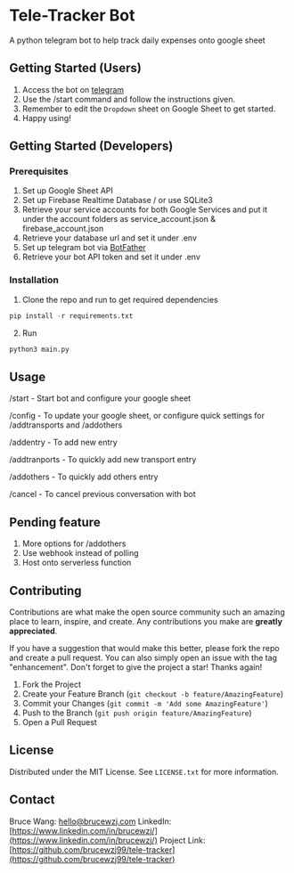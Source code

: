 # Tele-Tracker Bot
A python telegram bot to help track daily expenses onto google sheet

## Getting Started (Users)
1. Access the bot on [telegram](https://t.me/telefinance_tracker_bot) 
2. Use the /start command and follow the instructions given.
3. Remember to edit the `Dropdown` sheet on Google Sheet to get started.
4. Happy using!

## Getting Started (Developers)
### Prerequisites
1. Set up Google Sheet API
2. Set up Firebase Realtime Database / or use SQLite3
3. Retrieve your service accounts for both Google Services and put it under the account folders as service_account.json & firebase_account.json
4. Retrieve your database url and set it under .env
5. Set up telegram bot via [BotFather](https://t.me/BotFather)
6. Retrieve your bot API token and set it under .env

### Installation
1. Clone the repo and run to get required dependencies
```python
pip install -r requirements.txt
```
2. Run
```python
python3 main.py
```

## Usage
/start - Start bot and configure your google sheet

/config - To update your google sheet, or configure quick settings for /addtransports and /addothers

/addentry - To add new entry

/addtranports - To quickly add new transport entry

/addothers - To quickly add others entry

/cancel - To cancel previous conversation with bot

## Pending feature
1. More options for /addothers
2. Use webhook instead of polling
3. Host onto serverless function

## Contributing

Contributions are what make the open source community such an amazing place to learn, inspire, and create. Any contributions you make are **greatly appreciated**.

If you have a suggestion that would make this better, please fork the repo and create a pull request. You can also simply open an issue with the tag "enhancement".
Don't forget to give the project a star! Thanks again!

1. Fork the Project
2. Create your Feature Branch (`git checkout -b feature/AmazingFeature`)
3. Commit your Changes (`git commit -m 'Add some AmazingFeature'`)
4. Push to the Branch (`git push origin feature/AmazingFeature`)
5. Open a Pull Request

## License

Distributed under the MIT License. See `LICENSE.txt` for more information.

<!-- CONTACT -->
## Contact

Bruce Wang: hello@brucewzj.com
LinkedIn: [https://www.linkedin.com/in/brucewzj/](https://www.linkedin.com/in/brucewzj/)
Project Link: [https://github.com/brucewzj99/tele-tracker](https://github.com/brucewzj99/tele-tracker)



